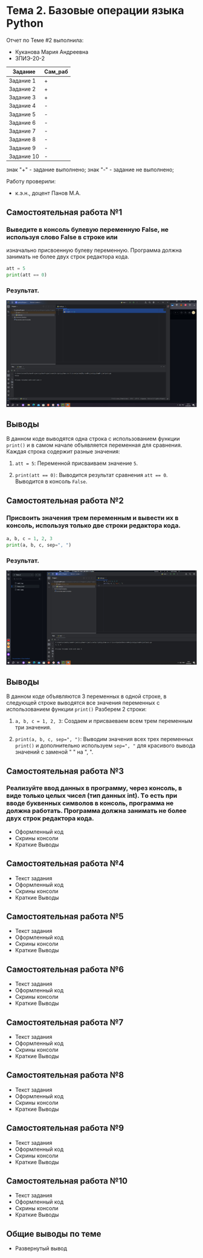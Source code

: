 # Тема 2. Базовые операции языка Python
Отчет по Теме #2 выполнила:
- Куканова Мария Андреевна
- ЗПИЭ-20-2

| Задание | Сам_раб |
| ------ | ------ |
| Задание 1 | + |
| Задание 2 | + |
| Задание 3 | + |
| Задание 4 | - |
| Задание 5 | - |
| Задание 6 | - |
| Задание 7 | - |
| Задание 8 | - |
| Задание 9 | - |
| Задание 10 | - |

знак "+" - задание выполнено; знак "-" - задание не выполнено;

Работу проверили:
- к.э.н., доцент Панов М.А.

## Самостоятельная работа №1
### Выведите в консоль булевую переменную False, не используя слово False в строке или
изначально присвоенную булеву переменную. Программа должна занимать не более двух
строк редактора кода.

```python
att = 5
print(att == 0)
```
### Результат.
![Меню](https://github.com/Ckroulis/lab/blob/Tema-2/lab2_1.jpg)

## Выводы

В данном коде выводятся одна строка с использованием функции `print()` и в самом начале объявляется переменная для сравнения. Каждая строка содержит разные значения:

1. `att = 5`: Переменной присваиваем значение `5`.

2. `print(att == 0)`: Выводится результат сравнения `att == 0`. Выводится в консоль `False`.

## Самостоятельная работа №2
### Присвоить значения трем переменным и вывести их в консоль, используя только две строки редактора кода.

```python
a, b, c = 1, 2, 3
print(a, b, c, sep=", ")
```
### Результат.
![Меню](https://github.com/Ckroulis/lab/blob/Tema-2/lab2_2.jpg)

## Выводы

В данном коде объявляются 3 переменных в одной строке, в следующей строке выводятся все значения переменных с использованием функции `print()` Разберем 2 строки:

1. `a, b, c = 1, 2, 3`: Создаем и присваеваем всем трем переменным три значения.

2. `print(a, b, c, sep=", ")`: Выводим значения всех трех переменных `print()` и дополнительно используем `sep=", "` для красивого вывода значений с заменой " " на ", ". 

## Самостоятельная работа №3
### Реализуйте ввод данных в программу, через консоль, в виде только целых чисел (тип данных int). Tо есть при вводе буквенных символов в консоль, программа не должна работать. Программа должна занимать не более двух строк редактора кода.
- Оформленный код
- Скрины консоли
- Краткие Выводы
  
## Самостоятельная работа №4
- Текст задания
- Оформленный код
- Скрины консоли
- Краткие Выводы

## Самостоятельная работа №5
- Текст задания
- Оформленный код
- Скрины консоли
- Краткие Выводы

## Самостоятельная работа №6
- Текст задания
- Оформленный код
- Скрины консоли
- Краткие Выводы

## Самостоятельная работа №7
- Текст задания
- Оформленный код
- Скрины консоли
- Краткие Выводы

## Самостоятельная работа №8
- Текст задания
- Оформленный код
- Скрины консоли
- Краткие Выводы

## Самостоятельная работа №9
- Текст задания
- Оформленный код
- Скрины консоли
- Краткие Выводы

## Самостоятельная работа №10
- Текст задания
- Оформленный код
- Скрины консоли
- Краткие Выводы

## Общие выводы по теме
- Развернутый вывод
